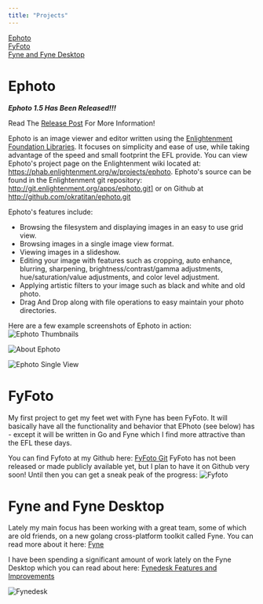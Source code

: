 ```yaml
---
title: "Projects"
---
```

[Ephoto](#ephoto)  
[FyFoto](#fyfoto)  
[Fyne and Fyne Desktop](#fyne-and-fyne-desktop)

# Ephoto

***Ephoto 1.5 Has Been Released!!!***

 Read The [Release Post](../blog/ephoto-1_5-released/) For More Information!

Ephoto is an image viewer and editor written using the [Enlightenment Foundation Libraries](http://www.enlightenment.org).  It focuses on simplicity and ease of use, while taking advantage of the speed and small footprint the EFL provide.  You can view Ephoto's project page on the Enlightenment wiki located at: <https://phab.enlightenment.org/w/projects/ephoto>.  Ephoto's source can be found in the Enlightenment git repository: <http://git.enlightenment.org/apps/ephoto.git]> or on Github at <http://github.com/okratitan/ephoto.git>

Ephoto's features include:

* Browsing the filesystem and displaying images in an easy to use grid view.
* Browsing images in a single image view format.
* Viewing images in a slideshow.
* Editing your image with features such as cropping, auto enhance, blurring, sharpening, brightness/contrast/gamma adjustments, hue/saturation/value adjustments, and color level adjustment.
* Applying artistic filters to your image such as black and white and old photo.
* Drag And Drop along with file operations to easy maintain your photo directories.

Here are a few example screenshots of Ephoto in action:
![Ephoto Thumbnails](/images/ephoto1.jpg "Ephoto Thumbnail View")

![About Ephoto](/images/ephoto2.jpg "About Ephoto")

![Ephoto Single View](/images/ephoto3.jpg "Ephoto Single Image View")

# FyFoto

My first project to get my feet wet with Fyne has been FyFoto.  It will basically have all the functionality and behavior that EPhoto (see below) has - except it will be written in Go and Fyne which I find
more attractive than the EFL these days.

You can find Fyfoto at my Github here: [FyFoto Git](https://github.com/okratitan/fyfoto.git)
FyFoto has not been released or made publicly available yet, but I plan to have it on Github very soon!  Until then you can get a sneak peak of the progress:
![Fyfoto](/images/fyfoto1.jpg "FyFoto")

# Fyne and Fyne Desktop

Lately my main focus has been working with a great team, some of which are old friends, on a new golang cross-platform toolkit called Fyne.  You can read more about it here: [Fyne](http://www.fyne.io)

I have been spending a significant amount of work lately on the Fyne Desktop which you can read about here: [Fynedesk Features and Improvements](/blog/fynedesk/)

![Fynedesk](/images/fynedesk_updated.png "Fynedesk")